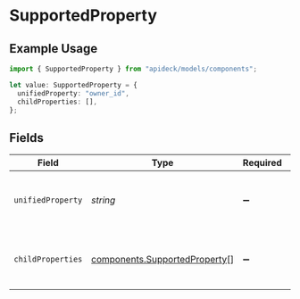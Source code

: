 # SupportedProperty

## Example Usage

```typescript
import { SupportedProperty } from "apideck/models/components";

let value: SupportedProperty = {
  unifiedProperty: "owner_id",
  childProperties: [],
};
```

## Fields

| Field                                                                          | Type                                                                           | Required                                                                       | Description                                                                    | Example                                                                        |
| ------------------------------------------------------------------------------ | ------------------------------------------------------------------------------ | ------------------------------------------------------------------------------ | ------------------------------------------------------------------------------ | ------------------------------------------------------------------------------ |
| `unifiedProperty`                                                              | *string*                                                                       | :heavy_minus_sign:                                                             | Name of the property in our Unified API.                                       | owner_id                                                                       |
| `childProperties`                                                              | [components.SupportedProperty](../../models/components/supportedproperty.md)[] | :heavy_minus_sign:                                                             | List of child properties of the unified property.                              |                                                                                |